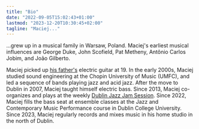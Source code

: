 ```yaml
---
title: "Bio"
date: "2022-09-05T15:02:43+01:00"
lastmod: "2023-12-20T10:30:45+02:00"
tagline: "Maciej..."
---
```


...grew up in a musical family in Warsaw, Poland. Maciej's earliest musical
influences are George Duke, John Scofield, Pat Metheny, Antônio Carlos Jobim,
and João Gilberto.

Maciej picked up [his father's][marek] electric guitar at 19. In the early
2000s, Maciej studied sound engineering at the Chopin University of Music
(UMFC), and led a sequence of bands playing jazz and acid jazz. After the move
to Dublin in 2007, Maciej taught himself electric bass. Since 2013, Maciej
co-organizes and plays at the weekly [Dublin Jazz Jam Session][jam].  Since
2022, Maciej fills the bass seat at ensemble classes at the Jazz and
Contemporary Music Performance course in Dublin College University. Since 2023,
Maciej regularly records and mixes music in his home studio in the north of
Dublin.

[jam]: https://facebook.com/dublinjazzjam
[marek]: https://en.wikipedia.org/wiki/Marek_Blizi%C5%84ski
